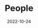 ---
title: People
date: 2022-10-24

type: landing

sections:
  - block: people
    content:
      title: Meet the Team
      # Choose which groups/teams of users to display.
      #   Edit `user_groups` in each user's profile to add them to one or more of these groups.
      user_groups:
          - Principal Investigators
          - Mentor
          - Researchers
          - Grad Students
          - Administration
          - Team members
          - Alumni
       
      sort_by: Params.last_name
      sort_ascending: true
    design:
      show_interests: false
      show_role: true
      show_social: true
---